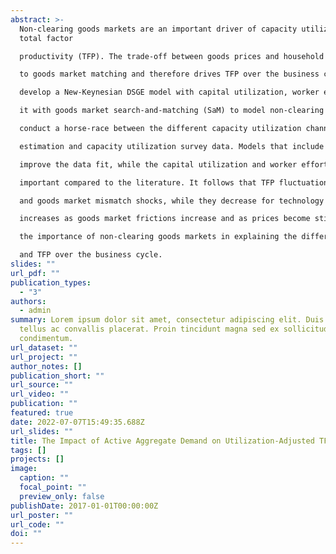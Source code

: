 ```yaml
---
abstract: >-
  Non-clearing goods markets are an important driver of capacity utilization and
  total factor

  productivity (TFP). The trade-off between goods prices and household search effort is central

  to goods market matching and therefore drives TFP over the business cycle. In this paper, I

  develop a New-Keynesian DSGE model with capital utilization, worker effort, and expand

  it with goods market search-and-matching (SaM) to model non-clearing goods markets. I

  conduct a horse-race between the different capacity utilization channels using Bayesian

  estimation and capacity utilization survey data. Models that include goods market SaM

  improve the data fit, while the capital utilization and worker effort channels are rendered less

  important compared to the literature. It follows that TFP fluctuations increase for demand

  and goods market mismatch shocks, while they decrease for technology shocks. This pattern

  increases as goods market frictions increase and as prices become stickier. The paper shows

  the importance of non-clearing goods markets in explaining the difference between technology

  and TFP over the business cycle.
slides: ""
url_pdf: ""
publication_types:
  - "3"
authors:
  - admin
summary: Lorem ipsum dolor sit amet, consectetur adipiscing elit. Duis posuere
  tellus ac convallis placerat. Proin tincidunt magna sed ex sollicitudin
  condimentum.
url_dataset: ""
url_project: ""
author_notes: []
publication_short: ""
url_source: ""
url_video: ""
publication: ""
featured: true
date: 2022-07-07T15:49:35.688Z
url_slides: ""
title: The Impact of Active Aggregate Demand on Utilization-Adjusted TFP
tags: []
projects: []
image:
  caption: ""
  focal_point: ""
  preview_only: false
publishDate: 2017-01-01T00:00:00Z
url_poster: ""
url_code: ""
doi: ""
---
```

